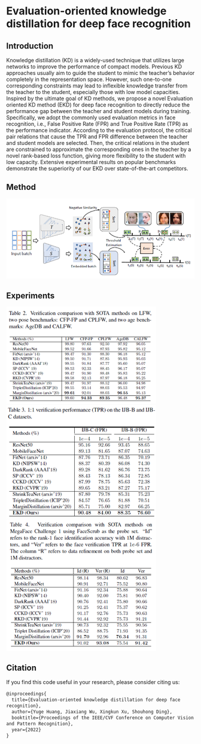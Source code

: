 # Evaluation-oriented knowledge distillation for deep face recognition

## Introduction

Knowledge distillation (KD) is a widely-used technique that utilizes large networks to improve the performance of compact models. Previous KD approaches usually aim to guide the student to mimic the teacher’s behavior completely in the representation space. However, such one-to-one corresponding constraints may lead to inflexible knowledge transfer from the teacher to the student, especially those with low model capacities. Inspired by the ultimate goal of KD methods, we propose a novel Evaluation oriented KD method (EKD) for deep face recognition to directly reduce the performance gap between the teacher and student models during training. Specifically, we adopt the commonly used evaluation metrics in face recognition, i.e., False Positive Rate (FPR) and True Positive Rate (TPR) as the performance indicator. According to the evaluation protocol, the critical pair relations that cause the TPR and FPR difference between the teacher and student models are selected. Then, the critical relations in the student are constrained to approximate the corresponding ones in the teacher by a novel rank-based loss function, giving more flexibility to the student with low capacity. Extensive experimental results on popular benchmarks demonstrate the superiority of our EKD over state-of-the-art competitors.

## Method

<img src="doc/method.png" title="framework" width="800">


## Experiments


<img src="doc/result1.png" title="framework" width="400">


<img src="doc/result2.png" title="framework" width="400">

<img src="doc/result3.png" title="framework" width="400">

## Citation
If you find this code useful in your research, please consider citing us:
```
@inproceedings{
  title={Evaluation-oriented knowledge distillation for deep face recognition},
  author={Yuge Huang, Jiaxiang Wu, Xingkun Xu, Shouhong Ding},
  booktitle={Proceedings of the IEEE/CVF Conference on Computer Vision and Pattern Recognition},
  year={2022}
}
```